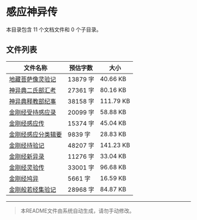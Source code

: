 # 感应神异传

本目录包含 11 个文档文件和 0 个子目录。

## 文件列表

| 文件名称 | 预估字数 | 大小 |
|---------|---------|------|
| [地藏菩萨像灵验记](佛藏/续藏经/中国撰述/史传部/感应神异传/地藏菩萨像灵验记.md) | 13879 字 | 40.66 KB |
| [神异典二氏部汇考](佛藏/续藏经/中国撰述/史传部/感应神异传/神异典二氏部汇考.md) | 27361 字 | 80.16 KB |
| [神异典释教部纪事](佛藏/续藏经/中国撰述/史传部/感应神异传/神异典释教部纪事.md) | 38158 字 | 111.79 KB |
| [金刚经受持感应录](佛藏/续藏经/中国撰述/史传部/感应神异传/金刚经受持感应录.md) | 20099 字 | 58.88 KB |
| [金刚经感应传](佛藏/续藏经/中国撰述/史传部/感应神异传/金刚经感应传.md) | 15374 字 | 45.04 KB |
| [金刚经感应分类辑要](佛藏/续藏经/中国撰述/史传部/感应神异传/金刚经感应分类辑要.md) | 9839 字 | 28.83 KB |
| [金刚经持验记](佛藏/续藏经/中国撰述/史传部/感应神异传/金刚经持验记.md) | 48207 字 | 141.23 KB |
| [金刚经新异录](佛藏/续藏经/中国撰述/史传部/感应神异传/金刚经新异录.md) | 11276 字 | 33.04 KB |
| [金刚经灵验传](佛藏/续藏经/中国撰述/史传部/感应神异传/金刚经灵验传.md) | 33001 字 | 96.68 KB |
| [金刚经鸠异](佛藏/续藏经/中国撰述/史传部/感应神异传/金刚经鸠异.md) | 5661 字 | 16.59 KB |
| [金刚般若经集验记](佛藏/续藏经/中国撰述/史传部/感应神异传/金刚般若经集验记.md) | 28968 字 | 84.87 KB |

---

> 本README文件由系统自动生成，请勿手动修改。
